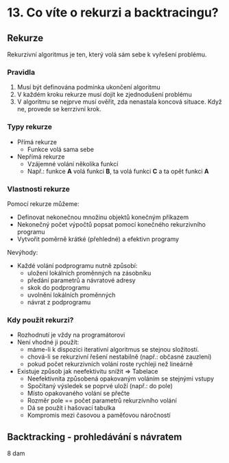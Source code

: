 # 13. Co víte o rekurzi a backtracingu?

## Rekurze

Rekurzivní algoritmus je ten, který volá sám sebe k vyřešení problému.

### Pravidla

1. Musí být definována podmínka ukončení algoritmu
2. V každém kroku rekurze musí dojít ke zjednodušení problému
3. V algoritmu se nejprve musí ověřit, zda nenastala koncová situace. Když ne, provede se kerrzivní krok.

### Typy rekurze

- Přímá rekurze
  - Funkce volá sama sebe
- Nepřímá rekurze
  - Vzájemné volání několika funkcí
  - Např.: funkce **A** volá funkci **B**, ta volá funkci **C** a ta opět funkci **A**

### Vlastnosti rekurze

Pomocí rekurze můžeme:

- Definovat nekonečnou množinu objektů konečným příkazem
- Nekonečný počet výpočtů popsat pomocí konečného rekurzivního programu
- Vytvořit poměrně krátké (přehledné) a efektivn programy

Nevýhody:

- Každé volání podprogramu nutně způsobí:
  - uložení lokálních proměnných na zásobníku
  - předání parametrů a návratové adresy
  - skok do podprogramu
  - uvolnění lokálních proměnných
  - návrat z podprogramu

### Kdy použít rekurzi?

- Rozhodnutí je vždy na programátorovi
- Není vhodné ji použít:
  - máme-li k dispozici iterativní algoritmus se stejnou složitostí.
  - chová-li se rekurzivní řešení nestabilně (např.: občasné zauzlení)
  - pokud počet rekurzivních volání roste rychleji než lineárně
- Existuje způsob jak neefektivitu snížit => Tabelace
  - Neefektivnita způsobená opakovaným voláním se stejnými vstupy
  - Spočítaný výsledek se poprvé uloží (např.: do pole)
  - Místo opakovaného volání se přečte
  - Rozměr pole == počet parametrů rekurzívního volání
  - Dá se použít i hašovací tabulka
  - Kompromis mezi časovou a paměťovou náročností

## Backtracking - prohledávání s návratem

8 dam
